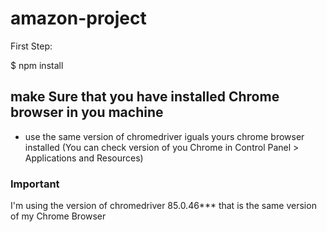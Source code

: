 # amazon-project

First Step:

$ npm install

## make Sure that you have installed Chrome browser in you machine

- use the same version of chromedriver iguals yours chrome browser installed (You can check version of you Chrome in Control Panel > Applications and Resources)

### Important

I'm using the version of chromedriver 85.0.46*** that is the same version of my Chrome Browser
